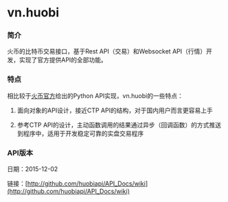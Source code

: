 # vn.huobi

### 简介

火币的比特币交易接口，基于Rest API（交易）和Websocket API（行情）开发，实现了官方提供API的全部功能。

### 特点
相比较于[火币官方](http://github.com/huobiapi/API_Docs/)给出的Python API实现，vn.huobi的一些特点：

1. 面向对象的API设计，接近CTP API的结构，对于国内用户而言更容易上手

2. 参考CTP API的设计，主动函数调用的结果通过异步（回调函数）的方式推送到程序中，适用于开发稳定可靠的实盘交易程序

### API版本
日期：2015-12-02

链接：[http://github.com/huobiapi/API_Docs/wiki](http://github.com/huobiapi/API_Docs/wiki)

